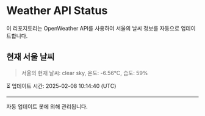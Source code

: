 
# Weather API Status

이 리포지토리는 OpenWeather API를 사용하여 서울의 날씨 정보를 자동으로 업데이트합니다.

## 현재 서울 날씨
> 서울의 현재 날씨: clear sky, 온도: -6.56°C, 습도: 59%

⏳ 업데이트 시간: 2025-02-08 10:14:40 (UTC)

---
자동 업데이트 봇에 의해 관리됩니다.
